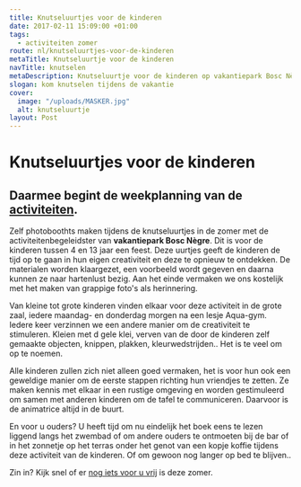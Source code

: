 ```yaml
---
title: Knutseluurtjes voor de kinderen
date: 2017-02-11 15:09:00 +01:00
tags:
  - activiteiten zomer
route: nl/knutseluurtjes-voor-de-kinderen
metaTitle: Knutseluurtje voor de kinderen
navTitle: knutselen
metaDescription: Knutseluurtje voor de kinderen op vakantiepark Bosc Nègre
slogan: kom knutselen tijdens de vakantie
cover:
  image: "/uploads/MASKER.jpg"
  alt: knutseluurtje
layout: Post
---
```


# Knutseluurtjes voor de kinderen

## Daarmee begint de weekplanning van de [activiteiten](https://www.boscnegre-vacances.com/nl/animatie/).

Zelf photoboothts maken tijdens de knutseluurtjes in de zomer met de activiteitenbegeleidster van **vakantiepark Bosc Nègre**. Dit is voor de kinderen tussen 4 en 13 jaar een feest. Deze uurtjes geeft de kinderen de tijd op te gaan in hun eigen creativiteit en deze te opnieuw te ontdekken. De materialen worden klaargezet, een voorbeeld wordt gegeven en daarna kunnen ze naar hartenlust bezig. Aan het einde vermaken we ons kostelijk met het maken van grappige foto's als herinnering.

Van kleine tot grote kinderen vinden elkaar voor deze activiteit in de grote zaal, iedere maandag- en donderdag morgen na een lesje Aqua-gym. Iedere keer verzinnen we een andere manier om de creativiteit te stimuleren. Kleien met d gele klei, verven van de door de kinderen zelf gemaakte objecten, knippen, plakken, kleurwedstrijden.. Het is te veel om op te noemen.

Alle kinderen zullen zich niet alleen goed vermaken, het is voor hun ook een geweldige manier om de eerste stappen richting hun vriendjes te zetten. Ze maken kennis met elkaar in een rustige omgeving en worden gestimuleerd om samen met anderen kinderen om de tafel te communiceren. Daarvoor is de animatrice altijd in de buurt.

En voor u ouders? U heeft tijd om nu eindelijk het boek eens te lezen liggend langs het zwembad of om andere ouders te ontmoeten bij de bar of in het zonnetje op het terras onder het genot van een kopje koffie tijdens deze activiteit van de kinderen. Of om gewoon nog langer op bed te blijven..

Zin in? Kijk snel of er [nog iets voor u vrij](https://bookingpremium.secureholiday.net/nl/14230) is deze zomer.
